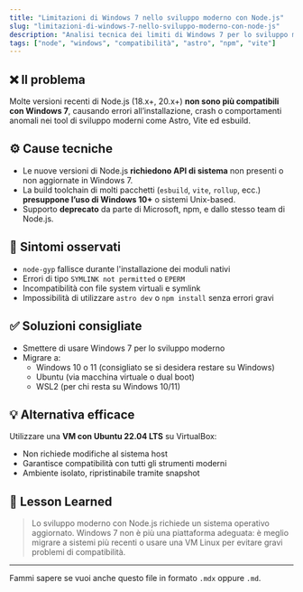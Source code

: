 ```yaml
---
title: "Limitazioni di Windows 7 nello sviluppo moderno con Node.js"
slug: "limitazioni-di-windows-7-nello-sviluppo-moderno-con-node-js"
description: "Analisi tecnica dei limiti di Windows 7 per lo sviluppo moderno con tool come Node.js, npm, Astro e Vite."
tags: ["node", "windows", "compatibilità", "astro", "npm", "vite"]
---
```


## ❌ Il problema

Molte versioni recenti di Node.js (18.x+, 20.x+) **non sono più compatibili con Windows 7**, causando errori all’installazione, crash o comportamenti anomali nei tool di sviluppo moderni come Astro, Vite ed esbuild.

## ⚙️ Cause tecniche

- Le nuove versioni di Node.js **richiedono API di sistema** non presenti o non aggiornate in Windows 7.
- La build toolchain di molti pacchetti (`esbuild`, `vite`, `rollup`, ecc.) **presuppone l’uso di Windows 10+** o sistemi Unix-based.
- Supporto **deprecato** da parte di Microsoft, npm, e dallo stesso team di Node.js.

## 🧪 Sintomi osservati

- `node-gyp` fallisce durante l'installazione dei moduli nativi
- Errori di tipo `SYMLINK not permitted` o `EPERM`
- Incompatibilità con file system virtuali e symlink
- Impossibilità di utilizzare `astro dev` o `npm install` senza errori gravi

## ✅ Soluzioni consigliate

- Smettere di usare Windows 7 per lo sviluppo moderno
- Migrare a:
  - Windows 10 o 11 (consigliato se si desidera restare su Windows)
  - Ubuntu (via macchina virtuale o dual boot)
  - WSL2 (per chi resta su Windows 10/11)

## 💡 Alternativa efficace

Utilizzare una **VM con Ubuntu 22.04 LTS** su VirtualBox:
- Non richiede modifiche al sistema host
- Garantisce compatibilità con tutti gli strumenti moderni
- Ambiente isolato, ripristinabile tramite snapshot

## 📌 Lesson Learned

> Lo sviluppo moderno con Node.js richiede un sistema operativo aggiornato. Windows 7 non è più una piattaforma adeguata: è meglio migrare a sistemi più recenti o usare una VM Linux per evitare gravi problemi di compatibilità.

---

Fammi sapere se vuoi anche questo file in formato `.mdx` oppure `.md`.
